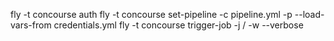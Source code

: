 fly -t concourse auth
fly -t concourse set-pipeline -c pipeline.yml -p <name> --load-vars-from credentials.yml
fly -t concourse trigger-job -j <name>/<task> -w --verbose

